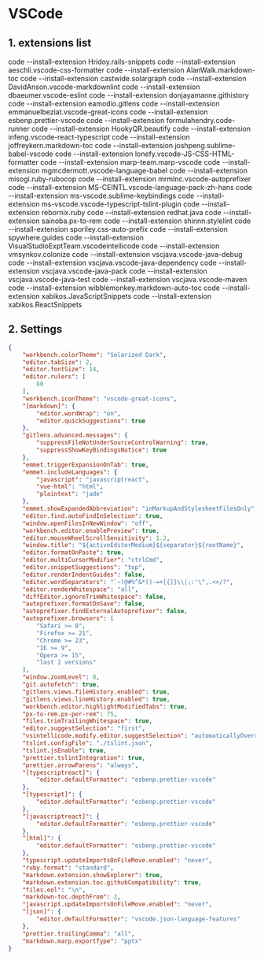 # VSCode

## 1. extensions list

code --install-extension Hridoy.rails-snippets
code --install-extension aeschli.vscode-css-formatter
code --install-extension AlanWalk.markdown-toc
code --install-extension castwide.solargraph
code --install-extension DavidAnson.vscode-markdownlint
code --install-extension dbaeumer.vscode-eslint
code --install-extension donjayamanne.githistory
code --install-extension eamodio.gitlens
code --install-extension emmanuelbeziat.vscode-great-icons
code --install-extension esbenp.prettier-vscode
code --install-extension formulahendry.code-runner
code --install-extension HookyQR.beautify
code --install-extension infeng.vscode-react-typescript
code --install-extension joffreykern.markdown-toc
code --install-extension joshpeng.sublime-babel-vscode
code --install-extension lonefy.vscode-JS-CSS-HTML-formatter
code --install-extension marp-team.marp-vscode
code --install-extension mgmcdermott.vscode-language-babel
code --install-extension misogi.ruby-rubocop
code --install-extension mrmlnc.vscode-autoprefixer
code --install-extension MS-CEINTL.vscode-language-pack-zh-hans
code --install-extension ms-vscode.sublime-keybindings
code --install-extension ms-vscode.vscode-typescript-tslint-plugin
code --install-extension rebornix.ruby
code --install-extension redhat.java
code --install-extension sainoba.px-to-rem
code --install-extension shinnn.stylelint
code --install-extension sporiley.css-auto-prefix
code --install-extension spywhere.guides
code --install-extension VisualStudioExptTeam.vscodeintellicode
code --install-extension vmsynkov.colonize
code --install-extension vscjava.vscode-java-debug
code --install-extension vscjava.vscode-java-dependency
code --install-extension vscjava.vscode-java-pack
code --install-extension vscjava.vscode-java-test
code --install-extension vscjava.vscode-maven
code --install-extension wibblemonkey.markdown-auto-toc
code --install-extension xabikos.JavaScriptSnippets
code --install-extension xabikos.ReactSnippets

## 2. Settings

```json
{
    "workbench.colorTheme": "Solarized Dark",
    "editor.tabSize": 2,
    "editor.fontSize": 14,
    "editor.rulers": [
        80
    ],
    "workbench.iconTheme": "vscode-great-icons",
    "[markdown]": {
        "editor.wordWrap": "on",
        "editor.quickSuggestions": true
    },
    "gitlens.advanced.messages": {
        "suppressFileNotUnderSourceControlWarning": true,
        "suppressShowKeyBindingsNotice": true
    },
    "emmet.triggerExpansionOnTab": true,
    "emmet.includeLanguages": {
        "javascript": "javascriptreact",
        "vue-html": "html",
        "plaintext": "jade"
    },
    "emmet.showExpandedAbbreviation": "inMarkupAndStylesheetFilesOnly",
    "editor.find.autoFindInSelection": true,
    "window.openFilesInNewWindow": "off",
    "workbench.editor.enablePreview": true,
    "editor.mouseWheelScrollSensitivity": 1.2,
    "window.title": "${activeEditorMedium}${separator}${rootName}",
    "editor.formatOnPaste": true,
    "editor.multiCursorModifier": "ctrlCmd",
    "editor.snippetSuggestions": "top",
    "editor.renderIndentGuides": false,
    "editor.wordSeparators": "`~!@#%^&*()-=+[{]}\\|;:'\",.<>/?",
    "editor.renderWhitespace": "all",
    "diffEditor.ignoreTrimWhitespace": false,
    "autoprefixer.formatOnSave": false,
    "autoprefixer.findExternalAutoprefixer": false,
    "autoprefixer.browsers": [
        "Safari >= 8",
        "Firefox >= 21",
        "Chrome >= 23",
        "IE >= 9",
        "Opera >= 15",
        "last 2 versions"
    ],
    "window.zoomLevel": 0,
    "git.autofetch": true,
    "gitlens.views.fileHistory.enabled": true,
    "gitlens.views.lineHistory.enabled": true,
    "workbench.editor.highlightModifiedTabs": true,
    "px-to-rem.px-per-rem": 75,
    "files.trimTrailingWhitespace": true,
    "editor.suggestSelection": "first",
    "vsintellicode.modify.editor.suggestSelection": "automaticallyOverrodeDefaultValue",
    "tslint.configFile": "./tslint.json",
    "tslint.jsEnable": true,
    "prettier.tslintIntegration": true,
    "prettier.arrowParens": "always",
    "[typescriptreact]": {
        "editor.defaultFormatter": "esbenp.prettier-vscode"
    },
    "[typescript]": {
        "editor.defaultFormatter": "esbenp.prettier-vscode"
    },
    "[javascriptreact]": {
        "editor.defaultFormatter": "esbenp.prettier-vscode"
    },
    "[html]": {
        "editor.defaultFormatter": "esbenp.prettier-vscode"
    },
    "typescript.updateImportsOnFileMove.enabled": "never",
    "ruby.format": "standard",
    "markdown.extension.showExplorer": true,
    "markdown.extension.toc.githubCompatibility": true,
    "files.eol": "\n",
    "markdown-toc.depthFrom": 2,
    "javascript.updateImportsOnFileMove.enabled": "never",
    "[json]": {
        "editor.defaultFormatter": "vscode.json-language-features"
    },
    "prettier.trailingComma": "all",
    "markdown.marp.exportType": "pptx"
}
```
